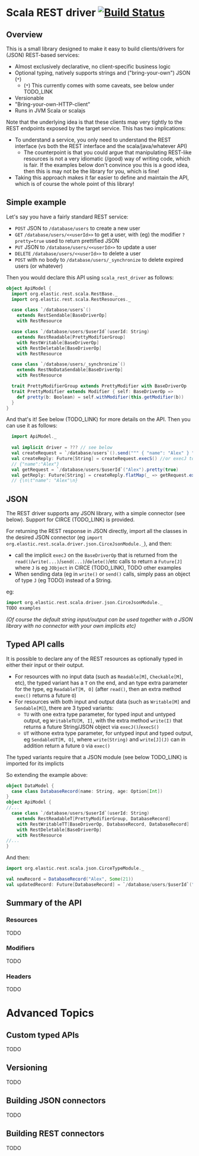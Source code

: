 # Scala REST driver   [![Build Status](https://travis-ci.org/Alex-At-Home/rest_client_library.svg?branch=master)](https://travis-ci.org/Alex-At-Home/rest_client_library)

## Overview

This is a small library designed to make it easy to build clients/drivers for (JSON) REST-based services:
* Almost exclusively declarative, no client-specific business logic
* Optional typing, natively supports strings and ("bring-your-own") JSON (`*`)
   * (`*`) This currently comes with some caveats, see below under TODO_LINK
* Versionable
* "Bring-your-own-HTTP-client"
* Runs in JVM Scala or scalajs

Note that the underlying idea is that these clients map very tightly to the REST endpoints exposed by the target service. This has two implications:
* To understand a service, you only need to understand the REST interface (vs both the REST interface and the scala/java/whatever API)
   * The counterpoint is that you could argue that manipulating REST-like resources is not a very idiomatic (/good) way of writing code, which is fair. If the examples below don't convince you this is a good idea, then this is may not be the library for you, which is fine!
* Taking this approach makes it far easier to define and maintain the API, which is of course the whole point of this library!

## Simple example

Let's say you have a fairly standard REST service:
* `POST` JSON to `/database/users` to create a new user
* `GET` `/database/users/<<userId>>` to get a user, with (eg) the modifier `?pretty=true` used to return prettified JSON
* `PUT` JSON to `/database/users/<<userId>>` to update a user
* `DELETE` `/database/users/<<userId>>` to delete a user
* `POST` with no body to `/database/users/_synchronize` to delete expired users (or whatever)  

Then you would declare this API using `scala_rest_driver` as follows:

```scala
object ApiModel {
  import org.elastic.rest.scala.RestBase._
  import org.elastic.rest.scala.RestResources._

  case class `/database/users`() 
    extends RestSendable[BaseDriverOp] 
    with RestResource

  case class `/database/users/$userId`(userId: String) 
    extends RestReadable[PrettyModifierGroup] 
    with RestWritable[BaseDriverOp] 
    with RestDeletable[BaseDriverOp] 
    with RestResource

  case class `/database/users/_synchronize`()
    extends RestNoDataSendable[BaseDriverOp] 
    with RestResource

  trait PrettyModifierGroup extends PrettyModifier with BaseDriverOp 
  trait PrettyModifier extends Modifier { self: BaseDriverOp =>
    def pretty(b: Boolean) = self.withModifier(this.getModifier(b))
  }
}
```

And that's it! See below (TODO_LINK) for more details on the API. Then you can use it as follows:

```scala
  import ApiModel._
  
  val implicit driver = ??? // see below
  val createRequest = `/database/users`().send(""" { "name": "Alex" } """)
  val createReply: Future[String] = createRequest.execS() //or execJ to get JSON, see below
  // {"name":"Alex"}
  val getRequest = `/database/users/$userId`("Alex").pretty(true)
  val getReply: Future[String] = createReply.flatMap(_ => getRequest.execS()) // (or execJ)
  // {\n\t"name": "Alex"\n}
```

## JSON

The REST driver supports any JSON library, with a simple connector (see below). Support for CIRCE (TODO_LINK) is provided. 

For returning the REST response in JSON directly, import all the classes in the desired JSON connector (eg `import org.elastic.rest.scala.driver.json.CirceJsonModule._`), and then:
* call the implicit `execJ` on the `BaseDriverOp` that is returned from the `read()`/`write(...)`/`send(...)`/`delete()`/etc calls to return a `Future[J]` where `J` is eg `JObject` in CIRCE (TODO_LINK), TODO other examples
* When sending data (eg in `write()` or `send()` calls, simply pass an object of type `J` (eg TODO) instead of a String.

eg:

```scala
import org.elastic.rest.scala.driver.json.CirceJsonModule._
TODO examples
```

_(Of course the default string input/output can be used together with a JSON library with no connector with your own implicits etc)_

## Typed API calls

It is possible to declare any of the REST resources as optionally typed in either their input or their output. 

* For resources with no input data (such as `Readable[M]`, `Checkable[M]`, etc), the typed variant has a `T` on the end, and an type extra parameter for the type, eg `ReadableT[M, O]` (after `read()`, then an extra method `exec()` returns a future `O`)
* For resources with both input and output data (such as `Writable[M]` and `Sendable[M]`), there are 3 typed variants:
   * `TU` with one extra type parameter, for typed input and untyped output, eg `WritableTU[M, I]`, with the extra method  `write(I)` that returns a future String/JSON object via `execJ()`/`execS()`
   * `UT` withone extra type parameter, for untyped input and typed output, eg `SendableUT[M, O]`, where `write(String)` and `write[J](J)` can in addition return a future `O` via `exec()`

The typed variants require that a JSON module (see below TODO_LINK) is imported for its implicts

So extending the example above:

```scala
object DataModel {
  case class DatabaseRecord(name: String, age: Option[Int])
}
object ApiModel {
//...
  case class `/database/users/$userId`(userId: String) 
    extends RestReadableT[PrettyModifierGroup, DatabaseRecord]
    with RestWritableTT[BaseDriverOp, DatabaseRecord, DatabaseRecord]
    with RestDeletable[BaseDriverOp]
    with RestResource
//...
}    
```

And then:

```scala
import org.elastic.rest.scala.json.CirceTypeModule._

val newRecord = DatabaseRecord("Alex", Some(21))
val updatedRecord: Future[DatabaseRecord] = `/database/users/$userId`("Alex").write(newRecord).exec()
```

## Summary of the API

### Resources

TODO

### Modifiers

TODO

### Headers

TODO

# Advanced Topics

## Custom typed APIs

TODO

## Versioning

TODO

## Building JSON connectors

TODO

## Building REST connectors

TODO
